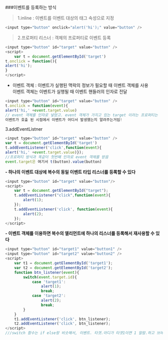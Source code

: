 ###이벤트를 등록하는 방식
> 1.inline :  이벤트를 이벤트 대상의 태그 속성으로 지정
```javascript
<input type="button" onclick="alert('hi');" value="button" />
```
> 2.프로퍼티 리스너 : 객체의 프로퍼티로 이벤트 등록
```javascript
<input type="button" id="target" value="button" />
<script>
    var t = document.getElementById('target')
t.onclick = function(){
alert('hi');
}
</script>
```

- 이벤트 객체 : 이벤트가 실행된 맥락의 정보가 필요할 때 이벤트 객체를 사용
<br>이벤트 객체는 이벤트가 실행될 때 이벤트 핸들러의 인자로 전달
```javascript
<input type="button" id="target" value="button" />
t.onclick = function(event){
alert('hi,' +event.target.value)
// event 객체를 인자로 넣었고. event 객체가 가지고 있는 target 이라는 프로퍼티는
이벤트가 호출 된 시점에서 이벤트가 어디서 발생했는지 알려주는거임!
```

3.addEventListner 
```javascript
<input type="button" id="target" value="button" />
var t = document.getElementById('target')
t.addEventListener('click',function(event){
alert('hi,' +event.target.value)});
//프로퍼티 방식과 똑같이 첫번째 인자로 event 객체를 받음
event.target은 여기서 t(button).value(button)
```
**- 하나의 이벤트 대상에 복수의 동일 이벤트 타입 리스너를 등록할 수 있다**

```javascript
<input type="button" id="target" value="button"/>
<script>
    var t = document.getElementById("target");
    t.addEventListener("click",function(event){
        alert(1);
    });
    t.addEventListener('click', function(event){
        alert(2);
    });
</script>
```
**- 이벤트 객체를 이용하면 복수의 엘리먼트에 하나의 리스너를 등록해서 재사용할 수 있다**

```javascript
<input type="button" id="target1" value="button1" />
<input type="button" id="target2" value="button2" />
<script>
    var t1 = document.getElementById('target1');
    var t2 = document.getElementById('target2');
    function btn_listener(event){
        switch(event.target.id){
            case 'target1':
                alert(1);
                break;
            case 'target2':
                alert(2);
                break;
        }
    }
    t1.addEventListener('click', btn_listener);
    t2.addEventListener('click', btn_listener);
</script>
///switch 함수는 if else랑 비슷해서, 이벤트. 타겟.아디가 타겟1이면 1 알람.하고 브레이크(끝)
```
